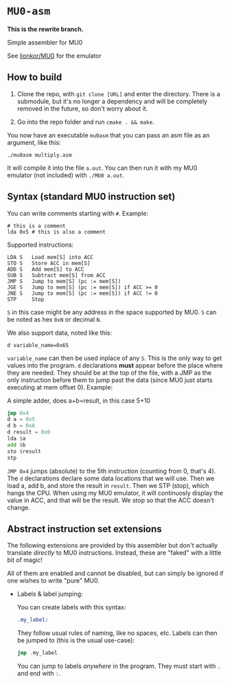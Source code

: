 # `MU0-asm`

**This is the rewrite branch.**

Simple assembler for MU0

See [lionkor/MU0](https://github.com/lionkor/MU0) for the emulator


## How to build

1. Clone the repo, with `git clone [URL]` and enter the directory. There is a submodule, but it's no longer a dependency and will be completely removed in the future, so don't worry about it.

3. Go into the repo folder and run `cmake . && make`.

You now have an executable `mu0asm` that you can pass an asm file as an argument, like this:

`./mu0asm multiply.asm`

It will compile it into the file `a.out`. You can then run it with my MU0 emulator (not included) with `./MU0 a.out`.

## Syntax (standard MU0 instruction set)

You can write comments starting with `#`. Example:
```
# this is a comment
lda 0x5 # this is also a comment
```

Supported instructions:
```
LDA S   Load mem[S] into ACC
STO S   Store ACC in mem[S]
ADD S   Add mem[S] to ACC
SUB S   Subtract mem[S] from ACC
JMP S   Jump to mem[S] (pc := mem[S])
JGE S   Jump to mem[S] (pc := mem[S]) if ACC >= 0
JNE S   Jump to mem[S] (pc := mem[S]) if ACC != 0
STP     Stop
```

`S` in this case might be any address in the space supported by MU0. `S` can be noted as hex `0xN` or decimal `N`.

We also support data, noted like this:
```
d variable_name=0x65
```
`variable_name` can then be used inplace of any `S`.
This is the only way to get values into the program. 
`d` declarations **must** appear before the place where they are needed. They should be at the top of the file, with a JMP as the only instruction before them to jump past the data (since MU0 just starts executing at mem offset 0). Example:

A simple adder, does a+b=result, in this case 5+10
```asm
jmp 0x4
d a = 0x5
d b = 0xA
d result = 0x0
lda $a
add $b
sto $result
stp
```
`JMP 0x4` jumps (absolute) to the 5th instruction (counting from 0, that's 4).
The `d` declarations declare some data locations that we will use.
Then we load a, add b, and store the result in `result`.
Then we STP (stop), which hangs the CPU. When using my MU0 emulator, it will continuosly display the value in ACC, and that will be the result. We stop so that the ACC doesn't change.

## Abstract instruction set extensions

The following extensions are provided by this assembler but don't actually translate *directly* to MU0 instructions. Instead, these are "faked" with a little bit of magic!

All of them are enabled and cannot be disabled, but can simply be ignored if one wishes to write "pure" MU0.

* Labels & label jumping:
    
    You can create labels with this syntax:
    ```asm
    .my_label:
    ```
    They follow usual rules of naming, like no spaces, etc.
    Labels can then be jumped to (this is the usual use-case):
    ```asm
    jmp .my_label
    ```

    You can jump to labels *anywhere* in the program.
    They must start with `.` and end with `:`.
